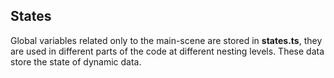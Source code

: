 ## States

Global variables related only to the main-scene are stored in **states.ts**, they are used in different parts of the code at different nesting levels. These data store the state of dynamic data.
